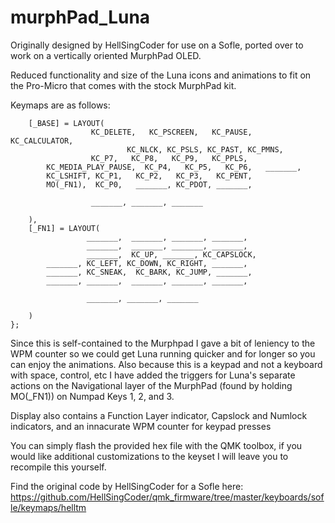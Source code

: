 # murphPad_Luna

Originally designed by HellSingCoder for use on a Sofle, ported over to work on a vertically oriented MurphPad OLED. 

Reduced functionality and size of the Luna icons and animations to fit on the Pro-Micro that comes with the stock MurphPad kit.


Keymaps are as follows:

```
    [_BASE] = LAYOUT(
                  KC_DELETE,   KC_PSCREEN,   KC_PAUSE,   KC_CALCULATOR,
				          KC_NLCK, KC_PSLS, KC_PAST, KC_PMNS,
                  KC_P7,   KC_P8,   KC_P9,   KC_PPLS,
        KC_MEDIA_PLAY_PAUSE,  KC_P4,   KC_P5,   KC_P6,   _______,
        KC_LSHIFT, KC_P1,   KC_P2,   KC_P3,   KC_PENT,
        MO(_FN1),  KC_P0,   _______, KC_PDOT, _______,

                  _______, _______, _______

    ),
    [_FN1] = LAYOUT(
                 _______,  _______, _______, _______,
                 _______,  _______, _______, _______,
                 _______,  KC_UP, _______, KC_CAPSLOCK,
        _______, KC_LEFT, KC_DOWN, KC_RIGHT, _______,
        _______, KC_SNEAK,  KC_BARK, KC_JUMP, _______,
        _______, _______,  _______, _______, _______,

                 _______, _______, _______

    )
};
```

Since this is self-contained to the Murphpad I gave a bit of leniency to the WPM counter so we could get Luna running quicker and for longer so you can enjoy the animations.
Also because this is a keypad and not a keyboard with space, control, etc I have added the triggers for Luna's separate actions on the Navigational layer of the MurphPad (found by holding MO(_FN1)) on Numpad Keys 1, 2, and 3. 

Display also contains a Function Layer indicator, Capslock and Numlock indicators, and an innacurate WPM counter for keypad presses


You can simply flash the provided hex file with the QMK toolbox, if you would like additional customizations to the keyset I will leave you to recompile this yourself.


Find the original code by HellSingCoder for a Sofle here: https://github.com/HellSingCoder/qmk_firmware/tree/master/keyboards/sofle/keymaps/helltm
